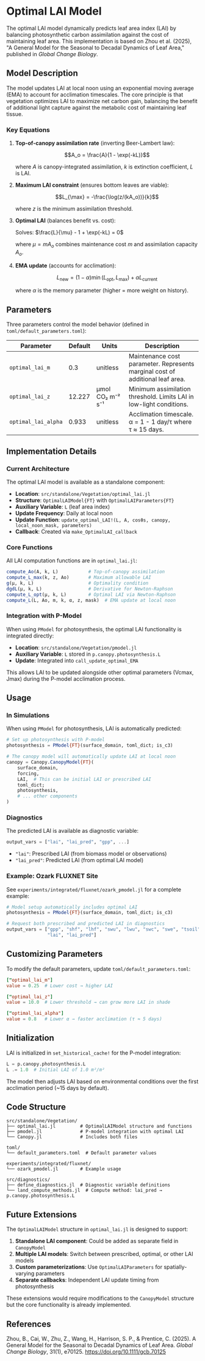 # Optimal LAI Model

The optimal LAI model dynamically predicts leaf area index (LAI) by balancing photosynthetic carbon assimilation against the cost of maintaining leaf area. This implementation is based on Zhou et al. (2025), "A General Model for the Seasonal to Decadal Dynamics of Leaf Area," published in *Global Change Biology*.

## Model Description

The model updates LAI at local noon using an exponential moving average (EMA) to account for acclimation timescales. The core principle is that vegetation optimizes LAI to maximize net carbon gain, balancing the benefit of additional light capture against the metabolic cost of maintaining leaf tissue.

### Key Equations

1. **Top-of-canopy assimilation rate** (inverting Beer-Lambert law):
   ```math
   A_o = \frac{A}{1 - \exp(-kL)}
   ```
   where $A$ is canopy-integrated assimilation, $k$ is extinction coefficient, $L$ is LAI.

2. **Maximum LAI constraint** (ensures bottom leaves are viable):
   ```math
   L_{\max} = -\frac{\log(z/(kA_o))}{k}
   ```
   where $z$ is the minimum assimilation threshold.

3. **Optimal LAI** (balances benefit vs. cost):
   
   Solves: $\frac{L}{\mu} - 1 + \exp(-kL) = 0$
   
   where $\mu = mA_o$ combines maintenance cost $m$ and assimilation capacity $A_o$.

4. **EMA update** (accounts for acclimation):
   ```math
   L_{\text{new}} = (1 - \alpha) \min(L_{\text{opt}}, L_{\max}) + \alpha L_{\text{current}}
   ```
   where $\alpha$ is the memory parameter (higher = more weight on history).

## Parameters

Three parameters control the model behavior (defined in `toml/default_parameters.toml`):

| Parameter | Default | Units | Description |
|-----------|---------|-------|-------------|
| `optimal_lai_m` | 0.3 | unitless | Maintenance cost parameter. Represents marginal cost of additional leaf area. |
| `optimal_lai_z` | 12.227 | μmol CO₂ m⁻² s⁻¹ | Minimum assimilation threshold. Limits LAI in low-light conditions. |
| `optimal_lai_alpha` | 0.933 | unitless | Acclimation timescale. α = 1 - 1 day/τ where τ ≈ 15 days. |

## Implementation Details

### Current Architecture

The optimal LAI model is available as a standalone component:

- **Location**: `src/standalone/Vegetation/optimal_lai.jl`
- **Structure**: `OptimalLAIModel{FT}` with `OptimalLAIParameters{FT}`
- **Auxiliary Variable**: `L` (leaf area index)
- **Update Frequency**: Daily at local noon
- **Update Function**: `update_optimal_LAI!(L, A, cosθs, canopy, local_noon_mask, parameters)`
- **Callback**: Created via `make_OptimalLAI_callback`

### Core Functions

All LAI computation functions are in `optimal_lai.jl`:

```julia
compute_Ao(A, k, L)           # Top-of-canopy assimilation
compute_L_max(k, z, Ao)       # Maximum allowable LAI
g(μ, k, L)                    # Optimality condition
dgdL(μ, k, L)                 # Derivative for Newton-Raphson
compute_L_opt(μ, k, L)        # Optimal LAI via Newton-Raphson
compute_L(L, Ao, m, k, α, z, mask)  # EMA update at local noon
```

### Integration with P-Model

When using `PModel` for photosynthesis, the optimal LAI functionality is integrated directly:

- **Location**: `src/standalone/Vegetation/pmodel.jl`
- **Auxiliary Variable**: `L` stored in `p.canopy.photosynthesis.L`
- **Update**: Integrated into `call_update_optimal_EMA`

This allows LAI to be updated alongside other optimal parameters (Vcmax, Jmax) during the P-model acclimation process.

## Usage

### In Simulations

When using `PModel` for photosynthesis, LAI is automatically predicted:

```julia
# Set up photosynthesis with P-model
photosynthesis = PModel{FT}(surface_domain, toml_dict; is_c3)

# The canopy model will automatically update LAI at local noon
canopy = Canopy.CanopyModel{FT}(
    surface_domain,
    forcing,
    LAI,  # This can be initial LAI or prescribed LAI
    toml_dict;
    photosynthesis,
    # ... other components
)
```

### Diagnostics

The predicted LAI is available as diagnostic variable:

```julia
output_vars = ["lai", "lai_pred", "gpp", ...]
```

- `"lai"`: Prescribed LAI (from biomass model or observations)
- `"lai_pred"`: Predicted LAI (from optimal LAI model)

### Example: Ozark FLUXNET Site

See `experiments/integrated/fluxnet/ozark_pmodel.jl` for a complete example:

```julia
# Model setup automatically includes optimal LAI
photosynthesis = PModel{FT}(surface_domain, toml_dict; is_c3)

# Request both prescribed and predicted LAI in diagnostics
output_vars = ["gpp", "shf", "lhf", "swu", "lwu", "swc", "swe", "tsoil", 
               "lai", "lai_pred"]
```

## Customizing Parameters

To modify the default parameters, update `toml/default_parameters.toml`:

```toml
["optimal_lai_m"]
value = 0.25  # Lower cost → higher LAI

["optimal_lai_z"]
value = 10.0  # Lower threshold → can grow more LAI in shade

["optimal_lai_alpha"]
value = 0.8   # Lower α → faster acclimation (τ ≈ 5 days)
```

## Initialization

LAI is initialized in `set_historical_cache!` for the P-model integration:

```julia
L = p.canopy.photosynthesis.L
L .= 1.0  # Initial LAI of 1.0 m²/m²
```

The model then adjusts LAI based on environmental conditions over the first acclimation period (~15 days by default).

## Code Structure

```
src/standalone/Vegetation/
├── optimal_lai.jl         # OptimalLAIModel structure and functions
├── pmodel.jl              # P-model integration with optimal LAI
└── Canopy.jl              # Includes both files

toml/
└── default_parameters.toml  # Default parameter values

experiments/integrated/fluxnet/
└── ozark_pmodel.jl        # Example usage

src/diagnostics/
├── define_diagnostics.jl  # Diagnostic variable definitions
└── land_compute_methods.jl  # Compute method: lai_pred → p.canopy.photosynthesis.L
```

## Future Extensions

The `OptimalLAIModel` structure in `optimal_lai.jl` is designed to support:

1. **Standalone LAI component**: Could be added as separate field in `CanopyModel`
2. **Multiple LAI models**: Switch between prescribed, optimal, or other LAI models
3. **Custom parameterizations**: Use `OptimalLAIParameters` for spatially-varying parameters
4. **Separate callbacks**: Independent LAI update timing from photosynthesis

These extensions would require modifications to the `CanopyModel` structure but the core functionality is already implemented.

## References

Zhou, B., Cai, W., Zhu, Z., Wang, H., Harrison, S. P., & Prentice, C. (2025). A General Model for the Seasonal to Decadal Dynamics of Leaf Area. *Global Change Biology*, 31(1), e70125. https://doi.org/10.1111/gcb.70125
